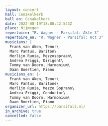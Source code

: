 ```yaml
---
layout: concert
hall: Cenakelkerk
hall_en: Cenakelkerk
date: 2022-08-19T18:00:42.543Z
place: Nijmegen
repertoire: "R. Wagner - Parsifal: Akte 3"
repertoire_en: "R. Wagner - Parsifal: Act 3"
musicians: |
  Frank van Aken, Tenor\
  Marc Pantus, Bariton\
  Merlijn Runia, Mezzosopraan\
  Andrea Friggi, Dirigent\
  Tommy van Doorn, Harmonium\
  Daan Boertien, Piano
musicians_en: |-
  Frank van Aken, Tenor\
  Marc Pantus, Baritone\
  Merlijn Runia, Mezzo Soprano\
  Andrea Friggi, Conductor\
  Tommy van Doorn, Harmonium\
  Daan Boertien, Piano
organizer_url: https://parsifal3.nl/
in_archive: true
cancelled: false
---
```

